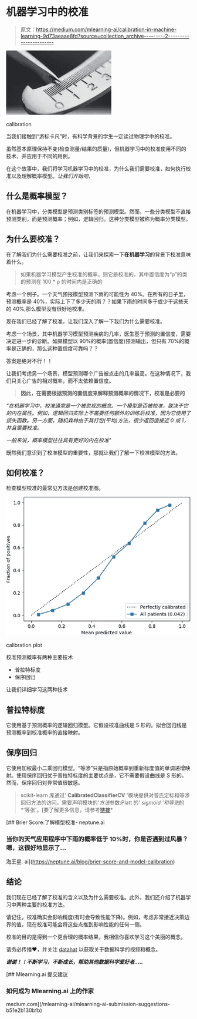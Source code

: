 # 机器学习中的校准

> 原文：<https://medium.com/mlearning-ai/calibration-in-machine-learning-9d73aeaae8fd?source=collection_archive---------2----------------------->

![](img/b03d403f2e1750017af4f07e53499320.png)

calibration

当我们接触到“游标卡尺”时，有科学背景的学生一定读过物理学中的校准。

虽然基本原理保持不变(检查测量/结果的质量)，但机器学习中的校准使用不同的技术，并应用于不同的用例。

在这个故事中，我们将学习机器学习中的校准，为什么我们需要校准，如何执行校准以及理解概率模型。*让我们开始吧，*

## 什么是概率模型？

在机器学习中，分类模型是预测类别标签的预测模型。然而，一些分类模型不直接预测类别，而是预测概率；例如，逻辑回归。这种分类模型被称为概率分类模型。

## 为什么要校准？

在了解我们为什么需要校准之前，让我们来探索一下**在机器学习**的背景下校准意味着什么。

> 如果机器学习模型产生校准的概率，则它是校准的，其中置信度为“p”的类的预测在 100 * p 的时间内是正确的

考虑一个例子。一个天气预报模型预测下雨的可能性为 40%。在所有的日子里，预测概率是 40%，实际上下了多少天的雨？？如果下雨的时间多于或少于这些天的 40%,那么模型没有很好地校准。

现在我们已经了解了校准，让我们深入了解一下我们为什么需要校准。

考虑一个场景，其中机器学习模型预测疾病的几率，医生基于预测的置信度，需要决定进一步的诊断。如果模型以 90%的概率(置信度)预测输出，但只有 70%的概率是正确的，那么这种置信度可靠吗？？

答案是绝对不行！！

让我们考虑另一个场景，模型预测哪个广告被点击的几率最高。在这种情况下，我们只关心广告的相对概率，而不太依赖置信度。

> **因此，在需要根据预测的置信度来解释预测概率的情况下，校准是必要的**

*“在机器学习中，校准通常是一个被忽视的概念。一个模型是否被校准，取决于它的内在属性。例如，逻辑回归实际上不需要任何额外的训练后校准，因为它使用了损失函数。另一方面，随机森林由于其打包(平均)方法，很少返回值接近 0 或 1，并且需要校准。*

*一般来说，概率模型往往具有更好的内在校准"*

既然我们意识到了校准模型的重要性，那就让我们了解一下校准模型的方法。

## 如何校准？

检查模型校准的最常见方法是创建校准图。

![](img/f1a7bbb4c7d8e1cef7634ded67b55d56.png)

calibration plot

校准预测概率有两种主要技术

*   普拉特标度
*   保序回归

让我们详细学习这两种技术

## 普拉特标度

它使用基于预测概率的逻辑回归模型。它假设校准曲线是 S 形的。拟合回归线是预测概率到校准概率的直接映射。

## 保序回归

它使用加权最小二乘回归模型。“等渗”只是指原始概率到重新标度值的单调递增映射。使用保序回归优于普拉特标度的主要优点是，它不需要假设曲线是 S 形的。然而，保序回归对异常值很敏感。

> scikit-learn 库通过' **CalibratedClassifierCV** '模块提供对普氏定标和等渗回归方法的访问。需要声明模块的'*方法*参数:Platt 的' *sigmoid '和等张*的*'等张'。[要了解更多信息，请参考[链接](https://scikit-learn.org/stable/modules/generated/sklearn.calibration.CalibratedClassifierCV.html)*

[](https://neptune.ai/blog/brier-score-and-model-calibration) [## Brier Score:了解模型校准- neptune.ai

### 当你的天气应用程序中下雨的概率低于 10%时，你是否遇到过风暴？嗯，这很好地显示了…

海王星. ai](https://neptune.ai/blog/brier-score-and-model-calibration) 

## 结论

我们现在已经了解了校准的含义以及为什么需要校准。此外，我们还介绍了机器学习中两种主要的校准方法。

请记住，校准确实会影响精度(有时会导致性能下降)。例如，考虑非常接近决策边界的值，现在校准可能会将这些点推到影响性能的任何一侧。

校准的目的是得到一个更合理的概率结果，我相信你喜欢学习这个美丽的概念。

请务必传播❤，并关注 [datahat](https://youtu.be/8qAeUe5oY7k) 以获取关于数据科学的视频和概念。

***谢谢！！不断学习，不断成长，帮助其他数据科学爱好者…..***

[](/mlearning-ai/mlearning-ai-submission-suggestions-b51e2b130bfb) [## Mlearning.ai 提交建议

### 如何成为 Mlearning.ai 上的作家

medium.com](/mlearning-ai/mlearning-ai-submission-suggestions-b51e2b130bfb)